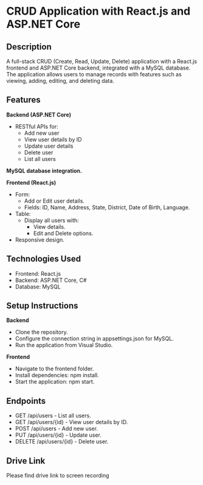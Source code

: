 # CRUD Application with React.js and ASP.NET Core

## Description

A full-stack CRUD (Create, Read, Update, Delete) application with a React.js frontend and ASP.NET Core backend, integrated with a MySQL database. The application allows users to manage records with features such as viewing, adding, editing, and deleting data.

## Features

**Backend (ASP.NET Core)**
- RESTful APIs for:
  - Add new user
  - View user details by ID
  - Update user details
  - Delete user
  - List all users

**MySQL database integration.**

**Frontend (React.js)**
- Form:
  - Add or Edit user details.
  - Fields: ID, Name, Address, State, District, Date of Birth, Language.
- Table:
  - Display all users with:
    - View details.
    - Edit and Delete options.
- Responsive design.


## **Technologies Used**
- Frontend: React.js
- Backend: ASP.NET Core, C#
- Database: MySQL

##   Setup Instructions
**Backend**
- Clone the repository.
- Configure the connection string in appsettings.json for MySQL.
- Run the application from Visual Studio.
  
**Frontend**
- Navigate to the frontend folder.
- Install dependencies: npm install.
- Start the application: npm start.

## Endpoints
- GET /api/users - List all users.
- GET /api/users/{id} - View user details by ID.
- POST /api/users - Add new user.
- PUT /api/users/{id} - Update user.
- DELETE /api/users/{id} - Delete user.

## Drive Link
Please find drive link to screen recording
